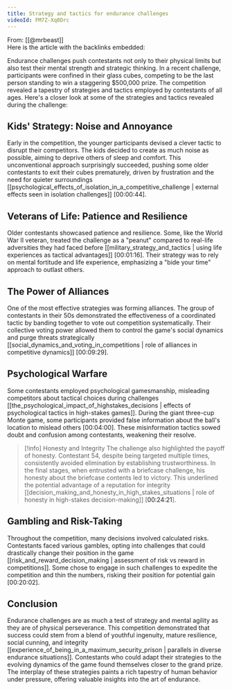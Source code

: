 ```yaml
---
title: Strategy and tactics for endurance challenges
videoId: FM7Z-Xq8Drc
---
```


From: [[@mrbeast]] <br/> 
Here is the article with the backlinks embedded:

Endurance challenges push contestants not only to their physical limits but also test their mental strength and strategic thinking. In a recent challenge, participants were confined in their glass cubes, competing to be the last person standing to win a staggering $500,000 prize. The competition revealed a tapestry of strategies and tactics employed by contestants of all ages. Here's a closer look at some of the strategies and tactics revealed during the challenge:

## Kids' Strategy: Noise and Annoyance
Early in the competition, the younger participants devised a clever tactic to disrupt their competitors. The kids decided to create as much noise as possible, aiming to deprive others of sleep and comfort. This unconventional approach surprisingly succeeded, pushing some older contestants to exit their cubes prematurely, driven by frustration and the need for quieter surroundings [[psychological_effects_of_isolation_in_a_competitive_challenge | external effects seen in isolation challenges]] [<a class="yt-timestamp" data-t="00:00:44">00:00:44</a>].

## Veterans of Life: Patience and Resilience
Older contestants showcased patience and resilience. Some, like the World War II veteran, treated the challenge as a "peanut" compared to real-life adversities they had faced before [[military_strategy_and_tactics | using life experiences as tactical advantages]] [<a class="yt-timestamp" data-t="00:01:16">00:01:16</a>]. Their strategy was to rely on mental fortitude and life experience, emphasizing a "bide your time" approach to outlast others.

## The Power of Alliances
One of the most effective strategies was forming alliances. The group of contestants in their 50s demonstrated the effectiveness of a coordinated tactic by banding together to vote out competition systematically. Their collective voting power allowed them to control the game's social dynamics and purge threats strategically [[social_dynamics_and_voting_in_competitions | role of alliances in competitive dynamics]] [<a class="yt-timestamp" data-t="09:29">00:09:29</a>].

## Psychological Warfare
Some contestants employed psychological gamesmanship, misleading competitors about tactical choices during challenges [[the_psychological_impact_of_highstakes_decisions | effects of psychological tactics in high-stakes games]]. During the giant three-cup Monte game, some participants provided false information about the ball's location to mislead others [<a class="yt-timestamp" data-t="00:04:00">00:04:00</a>]. These misinformation tactics sowed doubt and confusion among contestants, weakening their resolve.

> [!info] Honesty and Integrity
> The challenge also highlighted the payoff of honesty. Contestant 54, despite being targeted multiple times, consistently avoided elimination by establishing trustworthiness. In the final stages, when entrusted with a briefcase challenge, his honesty about the briefcase contents led to victory. This underlined the potential advantage of a reputation for integrity [[decision_making_and_honesty_in_high_stakes_situations | role of honesty in high-stakes decision-making]] [<a class="yt-timestamp" data-t="24:21">00:24:21</a>].

## Gambling and Risk-Taking
Throughout the competition, many decisions involved calculated risks. Contestants faced various gambles, opting into challenges that could drastically change their position in the game [[risk_and_reward_decision_making | assessment of risk vs reward in competitions]]. Some chose to engage in such challenges to expedite the competition and thin the numbers, risking their position for potential gain [<a class="yt-timestamp" data-t="20:02">00:20:02</a>].

## Conclusion
Endurance challenges are as much a test of strategy and mental agility as they are of physical perseverance. This competition demonstrated that success could stem from a blend of youthful ingenuity, mature resilience, social cunning, and integrity [[experience_of_being_in_a_maximum_security_prison | parallels in diverse endurance situations]]. Contestants who could adapt their strategies to the evolving dynamics of the game found themselves closer to the grand prize. The interplay of these strategies paints a rich tapestry of human behavior under pressure, offering valuable insights into the art of endurance.